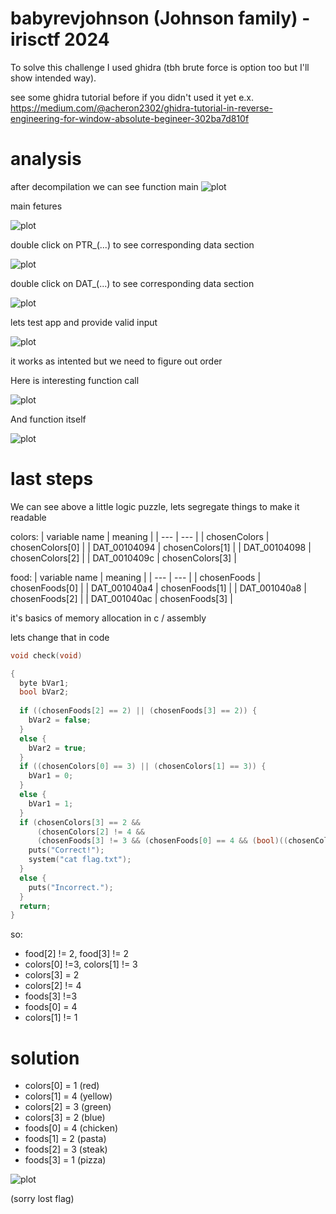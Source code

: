 # babyrevjohnson (Johnson family) - irisctf 2024

To solve this challenge I used ghidra (tbh brute force is option too but I'll show intended way).

see some ghidra tutorial before if you didn't used it yet e.x. https://medium.com/@acheron2302/ghidra-tutorial-in-reverse-engineering-for-window-absolute-begineer-302ba7d810f

# analysis

after decompilation we can see function main
![plot](./img/main.png)

main fetures

![plot](./img/features.png)

double click on PTR_(...) to see corresponding data section

![plot](./img/data.png)

double click on DAT_(...) to see corresponding data section

![plot](./img/data2.png)

lets test app and provide valid input

![plot](./img/fail.JPG)

it works as intented but we need to figure out order

Here is interesting function call

![plot](./img/check_call.png)

And function itself

![plot](./img/check_func.png)

# last steps
We can see above a little logic puzzle, lets segregate things to make it readable

colors:
| variable name | meaning |
| --- | --- |
| chosenColors | chosenColors[0] |
| DAT_00104094 | chosenColors[1] |
| DAT_00104098 | chosenColors[2] |
| DAT_0010409c | chosenColors[3] |

food:
| variable name | meaning |
| --- | --- |
| chosenFoods | chosenFoods[0] |
| DAT_001040a4 | chosenFoods[1] |
| DAT_001040a8 | chosenFoods[2] |
| DAT_001040ac | chosenFoods[3] |

it's basics of memory allocation in c / assembly

lets change that in code
```c
void check(void)

{
  byte bVar1;
  bool bVar2;
  
  if ((chosenFoods[2] == 2) || (chosenFoods[3] == 2)) {
    bVar2 = false;
  }
  else {
    bVar2 = true;
  }
  if ((chosenColors[0] == 3) || (chosenColors[1] == 3)) {
    bVar1 = 0;
  }
  else {
    bVar1 = 1;
  }
  if (chosenColors[3] == 2 &&
      (chosenColors[2] != 4 &&
      (chosenFoods[3] != 3 && (chosenFoods[0] == 4 && (bool)((chosenColors[1] != 1 && bVar2) & bVar1))))) {
    puts("Correct!");
    system("cat flag.txt");
  }
  else {
    puts("Incorrect.");
  }
  return; 
}

```

so:
 - food[2] != 2, food[3] != 2
 - colors[0] !=3, colors[1] != 3
 - colors[3] = 2
 - colors[2] != 4
 - foods[3] !=3
 - foods[0] = 4
 - colors[1] != 1

# solution
 - colors[0] = 1 (red) 
 - colors[1] = 4 (yellow)
 - colors[2] = 3 (green)
 - colors[3] = 2 (blue)
 - foods[0] = 4 (chicken)
 - foods[1] = 2 (pasta)
 - foods[2] = 3 (steak)
 - foods[3] = 1 (pizza)

![plot](./img/success.JPG)

(sorry lost flag)

